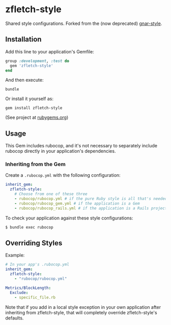 # zfletch-style

Shared style configurations.
Forked from the (now deprecated) [gnar-style](https://github.com/TheGnarCo/gnar-style).

## Installation

Add this line to your application's Gemfile:

```ruby
group :development, :test do
  gem 'zfletch-style'
end
```

And then execute:

`bundle`

Or install it yourself as:

`gem install zfletch-style`

(See project at [rubygems.org](https://rubygems.org/gems/zfletch-style))

## Usage

This Gem includes rubocop, and it's not necessary to separately include rubocop directly in your
application's dependencies.

### Inheriting from the Gem

Create a `.rubocop.yml` with the following configuration:

```yaml
inherit_gem:
  zfletch-style:
    # Choose from one of these three
    - rubocop/rubocop.yml # if the pure Ruby style is all that's needed
    - rubocop/rubocop_gem.yml # if the application is a Gem
    - rubocop/rubocop_rails.yml # if the application is a Rails project
```

To check your application against these style configurations:

```bash
$ bundle exec rubocop
```

## Overriding Styles

Example:

```yaml
# In your app's .rubocop.yml
inherit_gem:
  zfletch-style:
    - "rubocop/rubocop.yml"

Metrics/BlockLength:
  Exclude:
    - specific_file.rb
```

Note that if you add in a local style exception in your own application after inheriting from
zfletch-style, that will completely override zfletch-style's defaults.
